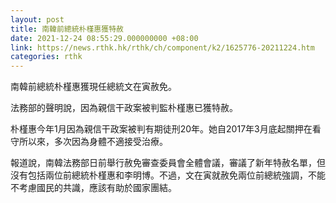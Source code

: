 ```yaml
---
layout: post
title: 南韓前總統朴槿惠獲特赦
date: 2021-12-24 08:55:29.000000000 +08:00
link: https://news.rthk.hk/rthk/ch/component/k2/1625776-20211224.htm
categories: rthk
---
```


南韓前總統朴槿惠獲現任總統文在寅赦免。

法務部的聲明說，因為親信干政案被判監朴槿惠已獲特赦。

朴槿惠今年1月因為親信干政案被判有期徒刑20年。她自2017年3月底起關押在看守所以來，多次因為身體不適接受治療。

報道說，南韓法務部日前舉行赦免審查委員會全體會議，審議了新年特赦名單，但沒有包括兩位前總統朴槿惠和李明博。不過，文在寅就赦免兩位前總統強調，不能不考慮國民的共識，應該有助於國家團結。
